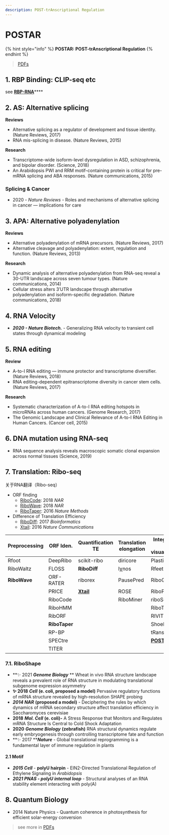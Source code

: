 ```yaml
---
description: POST-trAnscriptional Regulation
---
```


# POSTAR

{% hint style="info" %}
**POSTAR: POST-trAnscriptional Regulation**
{% endhint %}

> [PDFs](https://cloud.tsinghua.edu.cn/d/07d2b19d6b284ebea5ea/?p=%2F1.%20RNA%20Regulation\&mode=list)

## 1. RBP Binding: CLIP-seq etc

see [**RBP-RNA**](rna-target.md#1.-rbp-rna)****



## 2. AS: Alternative splicing

**Reviews**

* Alternative splicing as a regulator of development and tissue identity. (Nature Reviews, 2017)
* RNA mis-splicing in disease. (Nature Reviews, 2015)

**Research**

* Transcriptome-wide isoform-level dysregulation in ASD, schizophrenia, and bipolar disorder. (Science, 2018)
* An Arabidopsis PWI and RRM motif-containing protein is critical for pre-mRNA splicing and ABA responses. (Nature communications, 2015)

### Splicing & Cancer

* 2020 - _Nature Reviews_ - Roles and mechanisms of alternative splicing in cancer — implications for care



## 3. APA: Alternative polyadenylation

**Reviews**

* Alternative polyadenylation of mRNA precursors. (Nature Reviews, 2017)
* Alternative cleavage and polyadenylation: extent, regulation and function. (Nature Reviews, 2013)

**Research**

* Dynamic analysis of alternative polyadenylation from RNA-seq reveal a 30-UTR landscape across seven tumour types. (Nature communications, 2014)
* Cellular stress alters 3′UTR landscape through alternative polyadenylation and isoform-specific degradation. (Nature communications, 2018)



## 4. RNA Velocity

* _**2020 - Nature Biotech.**_ - Generalizing RNA velocity to transient cell states through dynamical modeling



## 5. RNA editing

**Review**

* A-to-I RNA editing — immune protector and transcriptome diversifier. (Nature Reviews, 2018)
* RNA editing-dependent epitranscriptome diversity in cancer stem cells. (Nature Reviews, 2017)

**Research**

* Systematic characterization of A-to-I RNA editing hotspots in microRNAs across human cancers. (Genome Research, 2017)&#x20;
* The Genomic Landscape and Clinical Relevance of A-to-I RNA Editing in Human Cancers. (Cancer cell, 2015)



## 6. DNA mutation using RNA-seq

* RNA sequence analysis reveals macroscopic somatic clonal expansion across normal tissues (Science, 2019)&#x20;

## 7. Translation: Ribo-seq

关于RNA翻译（Ribo-seq）

* ORF finding&#x20;
  * [RiboCode](https://www.ncbi.nlm.nih.gov/pubmed/29538776): 2018 _NAR_
  * [RiboWave](https://www.ncbi.nlm.nih.gov/pubmed/29945224): 2018 _NAR_
  * [RiboTaper](https://www.ncbi.nlm.nih.gov/pubmed/26657557): 2016 _Nature Methods_
* Difference of Translation Efficiency
  * [RiboDiff](https://www.ncbi.nlm.nih.gov/pubmed/27634950): 2017 _Bioinformatics_&#x20;
  * [Xtail](https://pubmed.ncbi.nlm.nih.gov/27041671/): 2016 _Nature Communications_

| Preprocessing | ORF Iden.     | Quantification TE                                      | Translation elongation | Integrative & visualization                             |
| ------------- | ------------- | ------------------------------------------------------ | ---------------------- | ------------------------------------------------------- |
| Rfoot         | DeepRibo      | scikit-ribo                                            | diricore               | Plastid                                                 |
| RiboWaltz     | FLOSS         | **RiboDiff**                                           | Iχnos                  | Rfeet                                                   |
| **RiboWave**  | ORF-RATER     | riborex                                                | PausePred              | RiboGalaxy                                              |
|               | PRICE         | [**Xtail**](https://pubmed.ncbi.nlm.nih.gov/27041671/) | ROSE                   | RiboProfiling                                           |
|               | RiboCode      |                                                        | RiboMiner              | riboSeqR                                                |
|               | RiboHMM       |                                                        |                        | RiboTools                                               |
|               | RibORF        |                                                        |                        | RIVIT                                                   |
|               | **RiboTaper** |                                                        |                        | Shoelaces                                               |
|               | RP-BP         |                                                        |                        | tRanslatome                                             |
|               | SPECtre       |                                                        |                        | [**POSTAR**](http://lulab.life.tsinghua.edu.cn/postar/) |
|               | TITER         |                                                        |                        |                                                         |





### 7.1. RiboShape

* **✨ 2021 **_**Genome Biology**_** ** Wheat in vivo RNA structure landscape reveals a prevalent role of RNA structure in modulating translational subgenome expression asymmetry
* **✨ 2018** _**Cell**_  **(e. coli, proposed a model)**  Pervasive regulatory functions of mRNA structure revealed by high-resolution SHAPE probing
* _**2014 NAR**_ **(proposed a model)** - Deciphering the rules by which dynamics of mRNA secondary structure affect translation efficiency in Saccharomyces cerevisiae
* **2018** _**Mol. Cell**_ **(e. coli)-** A Stress Response that Monitors and Regulates mRNA Structure Is Central to Cold Shock Adaptation
* **2020** _**Genome Biology**_ **(zebrafish)** RNA structural dynamics regulate early embryogenesis through controlling transcriptome fate and function
* **✨ 2017 **_**Nature**_ - Global translational reprogramming is a fundamental layer of immune regulation in plants

#### 2.1 Motif&#x20;

* _**2015 Cell**_ - **polyU hairpin** -  EIN2-Directed Translational Regulation of Ethylene Signaling in _Arabidopsis_
* _**2021 PNAS - polyU internal loop**_ - Structural analyses of an RNA stability element interacting with poly(A)

## 8. Quantum Biology

* 2014 Nature Physics - Quantum coherence in photosynthesis for efficient solar-energy conversion

> see more in [PDFs](https://cloud.tsinghua.edu.cn/d/07d2b19d6b284ebea5ea/?p=%2F1.%20RNA%20Regulation\&mode=list)
